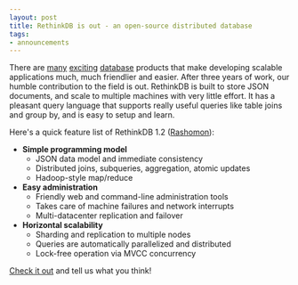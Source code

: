 ```yaml
---
layout: post
title: RethinkDB is out - an open-source distributed database
tags:
- announcements
--- 
```


There are [many](http://www.mongodb.org/)
[exciting](http://basho.com/) [database](http://couchdb.apache.org/)
products that make developing scalable applications much, much
friendlier and easier. After three years of work, our humble
contribution to the field is out. RethinkDB is built to store JSON
documents, and scale to multiple machines with very little effort. It
has a pleasant query language that supports really useful queries like
table joins and group by, and is easy to setup and learn.

Here's a quick feature list of RethinkDB 1.2 (<a
href="http://www.youtube.com/watch?v=K-IpHfQRhkg"
class="hidden">Rashomon</a>):

* __Simple programming model__
  * JSON data model and immediate consistency
  * Distributed joins, subqueries, aggregation, atomic updates
  * Hadoop-style map/reduce
* __Easy administration__
  * Friendly web and command-line administration tools
  * Takes care of machine failures and network interrupts
  * Multi-datacenter replication and failover
* __Horizontal scalability__
  * Sharding and replication to multiple nodes
  * Queries are automatically parallelized and distributed
  * Lock-free operation via MVCC concurrency

[Check it out](/) and tell us what you think!
